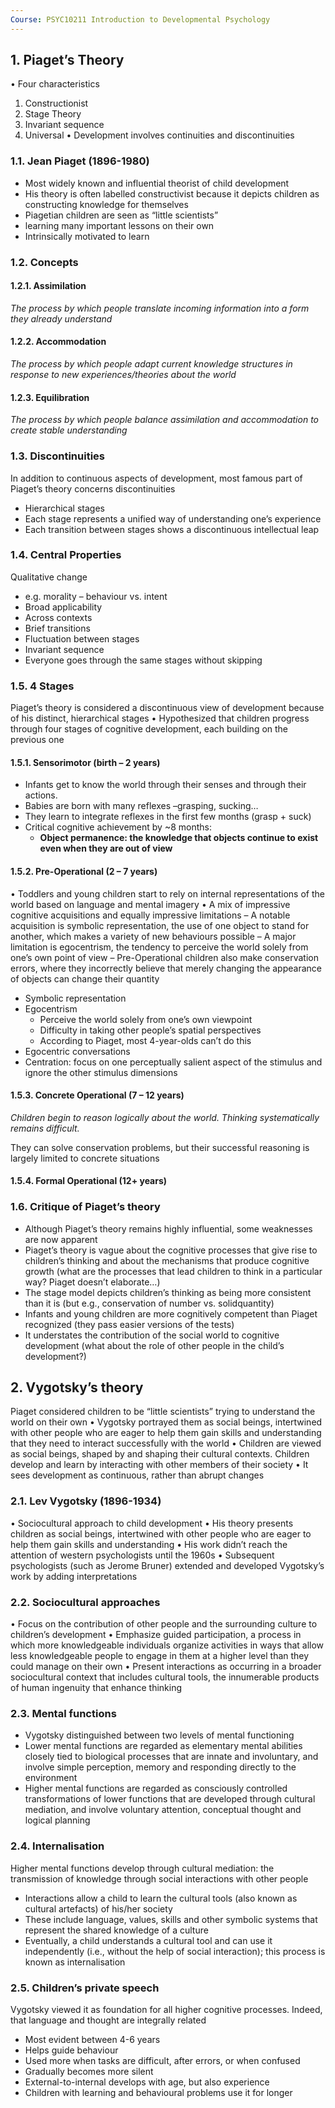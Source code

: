 ```yaml
---
Course: PSYC10211 Introduction to Developmental Psychology
---
```

## 1. Piaget’s Theory

• Four characteristics
1. Constructionist
2. Stage Theory
3. Invariant sequence
4. Universal
• Development involves continuities and
discontinuities

### 1.1. Jean Piaget (1896-1980)
- Most widely known and influential theorist of child development 
- His theory is often labelled constructivist because it depicts children as constructing knowledge
for themselves 
- Piagetian children are seen as “little scientists”
- learning many important lessons on their own
- Intrinsically motivated to learn

### 1.2. Concepts
#### 1.2.1. Assimilation

*The process by which people translate incoming information into a form they already understand*

#### 1.2.2. Accommodation

*The process by which people adapt current knowledge structures in response to new experiences/theories about the world*

#### 1.2.3. Equilibration

*The process by which people balance assimilation and accommodation to create stable understanding*

### 1.3. Discontinuities

In addition to continuous aspects of development, most famous part of Piaget’s theory concerns discontinuities
- Hierarchical stages
- Each stage represents a unified way of understanding one’s experience
- Each transition between stages shows a discontinuous intellectual leap

### 1.4. Central Properties

Qualitative change
- e.g. morality – behaviour vs. intent
- Broad applicability
- Across contexts
- Brief transitions
- Fluctuation between stages
- Invariant sequence
- Everyone goes through the same stages without skipping

### 1.5. 4 Stages

Piaget’s theory is considered a discontinuous view of
development because of his distinct, hierarchical
stages
• Hypothesized that children progress through four
stages of cognitive development, each building on
the previous one

#### 1.5.1. Sensorimotor (birth – 2 years)

- Infants get to know the world through their senses and through their actions.
- Babies are born with many reflexes –grasping, sucking…
- They learn to integrate reflexes in the first few months (grasp + suck)
- Critical cognitive achievement by ~8 months: 
	- **Object permanence: the knowledge that objects continue to exist even when they are out of view**

#### 1.5.2. Pre-Operational (2 – 7 years)

• Toddlers and young children start to
rely on internal representations of the
world based on language and mental imagery
• A mix of impressive cognitive acquisitions and equally
impressive limitations
– A notable acquisition is symbolic representation, the use of one object
to stand for another, which makes a variety of new behaviours possible
– A major limitation is egocentrism, the tendency to perceive the world
solely from one’s own point of view
– Pre-Operational children also make conservation errors, where they
incorrectly believe that merely changing the appearance of objects can
change their quantity

- Symbolic representation
- Egocentrism
	- Perceive the world solely from one’s own viewpoint
	- Difficulty in taking other people’s spatial perspectives
	- According to Piaget, most 4-year-olds can’t do this
- Egocentric conversations
- Centration: focus on one perceptually salient aspect of the stimulus and ignore the other stimulus dimensions

#### 1.5.3. Concrete Operational (7 – 12 years)

*Children begin to reason logically about the world. Thinking systematically remains difficult.*

They can solve conservation problems, but their successful reasoning is largely limited to concrete situations

#### 1.5.4. Formal Operational (12+ years)

### 1.6. Critique of Piaget’s theory
- Although Piaget’s theory remains highly influential, some
weaknesses are now apparent
- Piaget’s theory is vague about the cognitive processes that give
rise to children’s thinking and about the mechanisms that
produce cognitive growth (what are the processes that lead
children to think in a particular way? Piaget doesn’t elaborate…)
- The stage model depicts children’s thinking as being more
consistent than it is (but e.g., conservation of number vs. solidquantity)
- Infants and young children are more cognitively competent than
Piaget recognized (they pass easier versions of the tests)
- It understates the contribution of the social world to cognitive
development (what about the role of other people in the child’s
development?)

## 2. Vygotsky’s theory

Piaget considered children to be “little
scientists” trying to understand the
world on their own
• Vygotsky portrayed them as social beings,
intertwined with other people who are eager to
help them gain skills and understanding that
they need to interact successfully with the
world
• Children are viewed as social beings, shaped by and shaping
their cultural contexts. Children develop and learn by
interacting with other members of their society
• It sees development as continuous, rather than abrupt changes

### 2.1. Lev Vygotsky (1896-1934)
• Sociocultural approach to child
development
• His theory presents children as social
beings, intertwined with other people
who are eager to help them gain skills
and understanding
• His work didn’t reach the attention of
western psychologists until the 1960s
• Subsequent psychologists (such as
Jerome Bruner) extended and developed
Vygotsky’s work by adding
interpretations

### 2.2. Sociocultural approaches
• Focus on the contribution of other people and the
surrounding culture to children’s development
• Emphasize guided participation, a process in which
more knowledgeable individuals organize activities in
ways that allow less knowledgeable people to engage
in them at a higher level than they could manage on
their own
• Present interactions as occurring in a broader
sociocultural context that includes cultural tools, the
innumerable products of human ingenuity that
enhance thinking

### 2.3. Mental functions
- Vygotsky distinguished between two levels of mental functioning
- Lower mental functions are regarded as elementary mental abilities closely tied to biological processes that are innate and involuntary, and involve simple perception, memory and responding directly to the environment
- Higher mental functions are regarded as consciously controlled transformations of lower functions that are developed through cultural mediation, and involve voluntary attention, conceptual thought and logical planning

### 2.4. Internalisation
 Higher mental functions develop through cultural mediation: the transmission of knowledge through social interactions with other people
- Interactions allow a child to learn the cultural tools (also known as cultural artefacts) of his/her society
- These include language, values, skills and other symbolic systems that represent the shared knowledge of a culture
- Eventually, a child understands a cultural tool and can use it independently (i.e., without the help of social interaction); this process is known as internalisation

### 2.5. Children’s private speech

Vygotsky viewed it as foundation for all higher cognitive processes. Indeed, that language and
thought are integrally related

- Most evident between 4-6 years
- Helps guide behaviour
- Used more when tasks are difficult, after errors, or when confused
- Gradually becomes more silent
- External-to-internal develops with age, but also experience
- Children with learning and behavioural problems use it for longer

